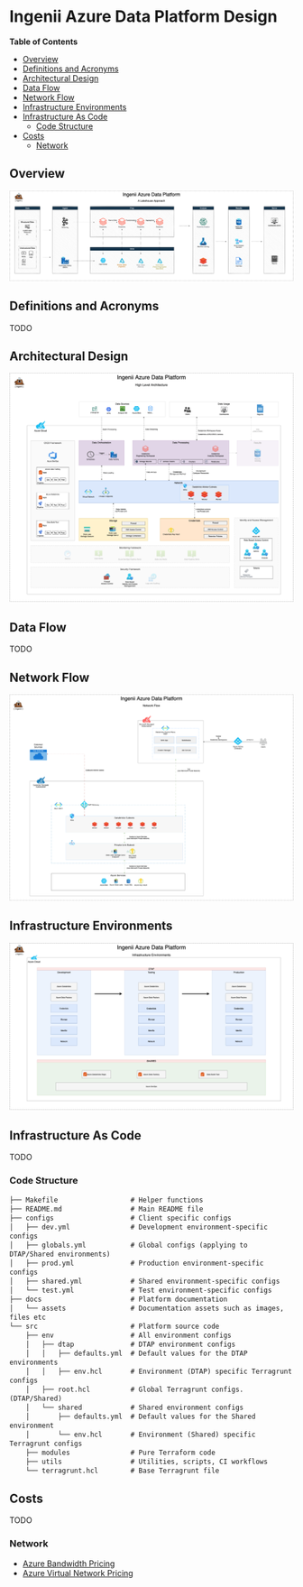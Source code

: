 # Ingenii Azure Data Platform Design <!-- omit in toc -->

**Table of Contents**

- [Overview](#overview)
- [Definitions and Acronyms](#definitions-and-acronyms)
- [Architectural Design](#architectural-design)
- [Data Flow](#data-flow)
- [Network Flow](#network-flow)
- [Infrastructure Environments](#infrastructure-environments)
- [Infrastructure As Code](#infrastructure-as-code)
  - [Code Structure](#code-structure)
- [Costs](#costs)
  - [Network](#network)

## Overview

![Platform Overview](./assets/adp-design-overview.png)

## Definitions and Acronyms

TODO

## Architectural Design

![Platform High Level Architecture](./assets/adp-design-architecture.png)

## Data Flow

TODO

## Network Flow

![](assets/adp-design-network-flow.png)

## Infrastructure Environments

![](assets/adp-design-infra-environments.png)

## Infrastructure As Code

TODO

### Code Structure

```shell
├── Makefile                  # Helper functions
├── README.md                 # Main README file
├── configs                   # Client specific configs
│   ├── dev.yml               # Development environment-specific configs
│   ├── globals.yml           # Global configs (applying to DTAP/Shared environments)
│   ├── prod.yml              # Production environment-specific configs
│   ├── shared.yml            # Shared environment-specific configs
│   └── test.yml              # Test environment-specific configs
├── docs                      # Platform documentation
│   └── assets                # Documentation assets such as images, files etc
└── src                       # Platform source code
    ├── env                   # All environment configs
    │   ├── dtap              # DTAP environment configs
    │   │   ├── defaults.yml  # Default values for the DTAP environments
    │   │   ├── env.hcl       # Environment (DTAP) specific Terragrunt configs
    │   ├── root.hcl          # Global Terragrunt configs. (DTAP/Shared)
    │   └── shared            # Shared environment configs
    │       ├── defaults.yml  # Default values for the Shared environment
    │       └── env.hcl       # Environment (Shared) specific Terragrunt configs
    ├── modules               # Pure Terraform code
    ├── utils                 # Utilities, scripts, CI workflows
    └── terragrunt.hcl        # Base Terragrunt file
```

## Costs

TODO

### Network

- [Azure Bandwidth Pricing](https://azure.microsoft.com/en-us/pricing/details/bandwidth/)
- [Azure Virtual Network Pricing](https://azure.microsoft.com/en-gb/pricing/details/virtual-network/)

